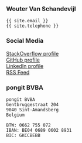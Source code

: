 ### Wouter Van Schandevijl
```
{{ site.email }}
{{ site.telephone }}
```

### Social Media
[StackOverflow profile][stackoverflow]  
[GitHub profile][github]  
[LinkedIn profile][linkedin]  
[RSS Feed][rss]  

### pongit BVBA
```
pongit BVBA
Gentbruggestraat 204
9040 Sint-Amandsberg
Belgium

BTW: 0662 755 072
IBAN: BE04 0689 0602 8931
BIC: GKCCBEBB
```

[linkedin]: https://www.linkedin.com/in/woutervanschandevijl
[stackoverflow]: http://stackoverflow.com/users/540352/laoujin
[github]: https://github.com/Laoujin
[rss]: https://itenium.be/feed.xml
